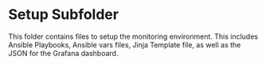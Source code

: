 # Setup Subfolder
This folder contains files to setup the monitoring environment. This includes Ansible Playbooks, Ansible vars files, Jinja Template file, as well as the JSON for the Grafana dashboard.
